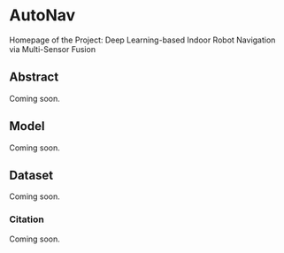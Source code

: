 # AutoNav
Homepage of the Project: Deep Learning-based Indoor Robot Navigation via Multi-Sensor Fusion

## Abstract
Coming soon.

## Model
Coming soon.

## Dataset
Coming soon.

### Citation
Coming soon.
